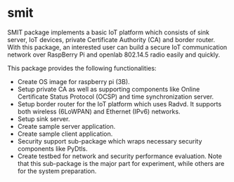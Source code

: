 # smit
SMIT package implements a basic IoT platform which consists of sink server, IoT devices, private Certificate Authority (CA) and border router.  With this package, an interested user can build a secure IoT communication network over RaspBerry Pi and openlab 802.14.5 radio easily and quickly.

This package provides the following functionalities:
- Create OS image for raspberry pi (3B).
- Setup private CA as well as supporting components like Online Certificate Status Protocol (OCSP) and time synchronization server.
- Setup border router for the IoT platform which uses Radvd. It supports both wireless (6LoWPAN) and Ethernet (IPv6) networks.
- Setup sink server.
- Create sample server application.
- Create sample client application.
- Security support sub-package which wraps necessary security components like PyDtls.
- Create testbed for network and security performance evaluation. Note that this sub-package is the major part for experiment, while others are for the system preparation.
